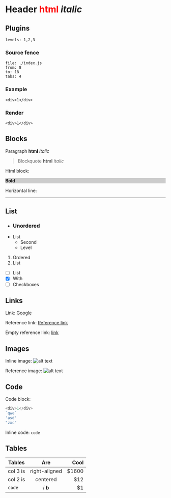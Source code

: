 # Header <span style="color: red">html</span> *italic*

## Plugins

```!toc
levels: 1,2,3
```

### Source fence

```@source
file: ./index.js
from: 8
to: 18
tabs: 4
```

### Example

```@example
<div>1</div>
```

### Render

```@render
<div>1</div>
```

## Blocks

Paragraph <b>html</b> *italic*

> Blockquote <b>html</b> *italic*

Html block:

<div style="background: #ccc">
	<b>Bold</b>
</div>

Horizontal line:

---

## List

- ### Unordered
- List
  - Second
  - Level

1. Ordered
2. List

- [ ] List
- [x] With
- [ ] Checkboxes

## Links

Link: [Google](http://google.com "Title")

Reference link: [Reference link][link]

Empty reference link: [link]

## Images

Inline image: 
![alt text](http://via.placeholder.com/100x100 "Title")

Reference image: 
![alt text][image]

## Code

Code block:

```js
<div>1</div>
`qwe`
'asd'
"zxc"
```

Inline code: `code`

## Tables

| Tables        | Are           | Cool  |
| ------------- |:-------------:| -----:|
| col 3 is      | right-aligned | $1600 |
| col 2 is      | centered      |   $12 |
| `code`        | *i* <b>b</b>  |    $1 |
 
[image]: http://via.placeholder.com/100x100 "Title"
[link]: http://www.reddit.com
